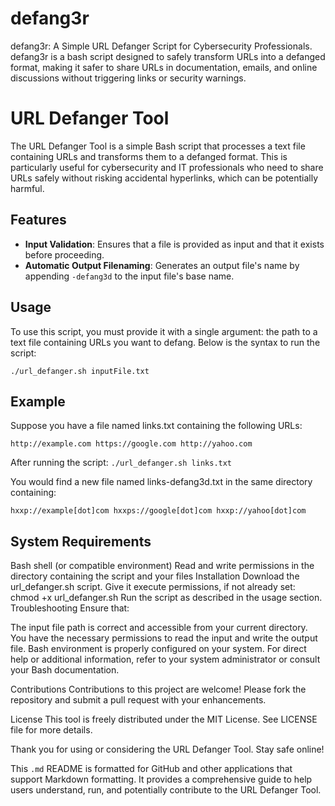 # defang3r
defang3r: A Simple URL Defanger Script for Cybersecurity Professionals. defang3r is a bash script designed to safely transform URLs into a defanged format, making it safer to share URLs in documentation, emails, and online discussions without triggering links or security warnings.

# URL Defanger Tool

The URL Defanger Tool is a simple Bash script that processes a text file containing URLs and transforms them to a defanged format. This is particularly useful for cybersecurity and IT professionals who need to share URLs safely without risking accidental hyperlinks, which can be potentially harmful.

## Features

- **Input Validation**: Ensures that a file is provided as input and that it exists before proceeding.
- **Automatic Output Filenaming**: Generates an output file's name by appending `-defang3d` to the input file's base name.
  
## Usage

To use this script, you must provide it with a single argument: the path to a text file containing URLs you want to defang. Below is the syntax to run the script:

`./url_defanger.sh inputFile.txt`

## Example
Suppose you have a file named links.txt containing the following URLs:

`http://example.com
https://google.com
http://yahoo.com`

After running the script:
`./url_defanger.sh links.txt`

You would find a new file named links-defang3d.txt in the same directory containing:

`hxxp://example[dot]com
hxxps://google[dot]com
hxxp://yahoo[dot]com`

## System Requirements

Bash shell (or compatible environment)
Read and write permissions in the directory containing the script and your files
Installation
Download the url_defanger.sh script.
Give it execute permissions, if not already set:
chmod +x url_defanger.sh
Run the script as described in the usage section.
Troubleshooting
Ensure that:

The input file path is correct and accessible from your current directory.
You have the necessary permissions to read the input and write the output file.
Bash environment is properly configured on your system.
For direct help or additional information, refer to your system administrator or consult your Bash documentation.

Contributions
Contributions to this project are welcome! Please fork the repository and submit a pull request with your enhancements.

License
This tool is freely distributed under the MIT License. See LICENSE file for more details.

Thank you for using or considering the URL Defanger Tool. Stay safe online!


This `.md` README is formatted for GitHub and other applications that support Markdown formatting. It provides a comprehensive guide to help users understand, run, and potentially contribute to the URL Defanger Tool.